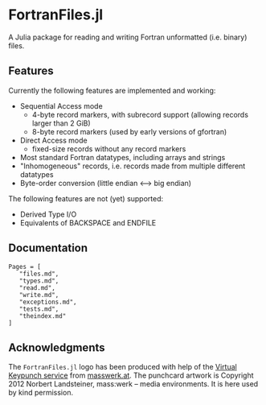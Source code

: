 # FortranFiles.jl

A Julia package for reading and writing Fortran unformatted (i.e. binary) files.


## Features ##

Currently the following features are implemented and working:

* Sequential Access mode
  * 4-byte record markers, with subrecord support (allowing records larger than 2 GiB)
  * 8-byte record markers (used by early versions of gfortran)
* Direct Access mode 
  * fixed-size records without any record markers
* Most standard Fortran datatypes, including arrays and strings
* "Inhomogeneous" records, i.e. records made from multiple different datatypes
* Byte-order conversion (little endian ⟷ big endian) 

The following features are not (yet) supported:

* Derived Type I/O
* Equivalents of BACKSPACE and ENDFILE


## Documentation

```@contents
Pages = [
   "files.md",
   "types.md",
   "read.md",
   "write.md",
   "exceptions.md",
   "tests.md",
   "theindex.md"
]
```


## Acknowledgments

The `FortranFiles.jl` logo has been produced with help of the
[Virtual Keypunch service](http://www.masswerk.at/keypunch/)
from [masswerk.at](http://www.masswerk.at/).
The punchcard artwork is Copyright 2012 Norbert Landsteiner, mass:werk – media environments.
It is here used by kind permission.

